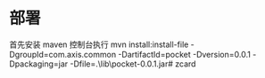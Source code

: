 # 部署
首先安装 maven
控制台执行
mvn install:install-file -DgroupId=com.axis.common -DartifactId=pocket -Dversion=0.0.1 -Dpackaging=jar -Dfile=.\lib\pocket-0.0.1.jar# zcard
